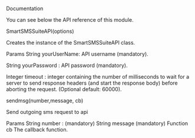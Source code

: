 Documentation

You can see below the API reference of this module.

SmartSMSSuiteAPI(options)

Creates the instance of the SmartSMSSuiteAPI class.

Params
String yourUserName: API username (mandatory).

String yourPassword : API password (mandatory).

Integer timeout : integer containing the number of milliseconds to wait for a server to send response headers (and start the response body) before aborting the request. (Optional default: 60000).

sendmsg(number,message, cb)

Send outgoing sms request to api

Params
String number : (mandatory)
String message (mandatory)
Function cb The callback function.
